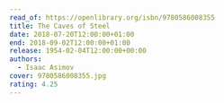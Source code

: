 ```yaml
---
read_of: https://openlibrary.org/isbn/9780586008355
title: The Caves of Steel
date: 2018-07-20T12:00:00+01:00
end: 2018-09-02T12:00:00+01:00
release: 1954-02-04T12:00:00+00:00
authors:
  - Isaac Asimov
cover: 9780586008355.jpg
rating: 4.25
---
```

